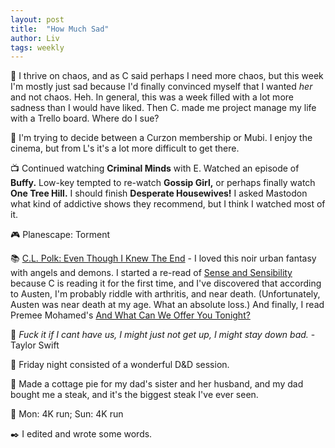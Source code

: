 ```yaml
---
layout: post
title:  "How Much Sad"
author: Liv
tags: weekly
---
```

💭 I thrive on chaos, and as C said perhaps I need more chaos, but this week I'm mostly just sad because I'd finally convinced myself that I wanted *her* and not chaos. Heh.
In general, this was a week filled with a lot more sadness than I would have liked. Then C. made me project manage my life with a Trello board. Where do I sue?

🎥 I'm trying to decide between a Curzon membership or Mubi. I enjoy the cinema, but from L's it's a lot more difficult to get there.

📺 Continued watching **Criminal Minds** with E. Watched an episode of **Buffy.** Low-key tempted to re-watch **Gossip Girl,** or perhaps finally watch **One Tree Hill.** I should finish **Desperate Housewives!** I asked Mastodon what kind of addictive shows they recommend, but I think I watched most of it.

🎮 Planescape: Torment

📚 [C.L. Polk: Even Though I Knew The End](https://www.goodreads.com/en/book/show/59807975) - I loved this noir urban fantasy with angels and demons. I started a re-read of [Sense and Sensibility](https://www.gutenberg.org/cache/epub/161/pg161-images.html) because C is reading it for the first time, and I've discovered that according to Austen, I'm probably riddle with arthritis, and near death. (Unfortunately, Austen was near death at my age. What an absolute loss.) And finally, I read Premee Mohamed's [And What Can We Offer You Tonight?](https://www.goodreads.com/book/show/58130437-and-what-can-we-offer-you-tonight)

🎵 *Fuck it if I cant have us, I might just not get up, I might stay down bad.* - Taylor Swift

💜 Friday night consisted of a wonderful D&D session.

🍴 Made a cottage pie for my dad's sister and her husband, and my dad bought me a steak, and it's the biggest steak I've ever seen.

🏃 Mon: 4K run; Sun: 4K run

✒️ I edited and wrote some words.